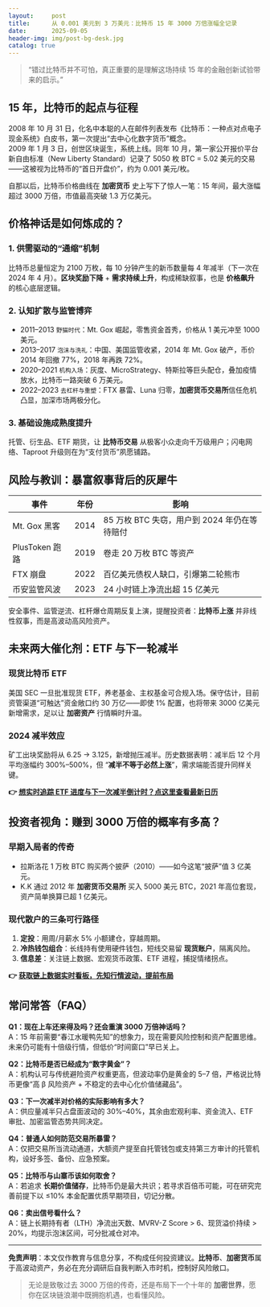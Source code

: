 ```yaml
---
layout:     post
title:      从 0.001 美元到 3 万美元：比特币 15 年 3000 万倍涨幅全记录
date:       2025-09-05
header-img: img/post-bg-desk.jpg
catalog: true
---
```


> “错过比特币并不可怕，真正重要的是理解这场持续 15 年的金融创新试验带来的启示。”

## 15 年，比特币的起点与征程

2008 年 10 月 31 日，化名中本聪的人在邮件列表发布《比特币：一种点对点电子现金系统》白皮书，第一次提出“去中心化数字货币”概念。  
2009 年 1 月 3 日，创世区块诞生，系统上线。同年 10 月，第一家公开报价平台新自由标准（New Liberty Standard）记录了 5050 枚 BTC = 5.02 美元的交易——这被视为比特币的“首日开盘价”，约为 0.001 美元/枚。  

自那以后，比特币价格曲线在 **加密货币** 史上写下了惊人一笔：15 年间，最大涨幅超过 3000 万倍，市值最高突破 1.3 万亿美元。  

## 价格神话是如何炼成的？

### 1. 供需驱动的“通缩”机制  
比特币总量恒定为 2100 万枚，每 10 分钟产生的新币数量每 4 年减半（下一次在 2024 年 4 月）。**区块奖励下降** + **需求持续上升**，构成稀缺叙事，也是 **价格飙升** 的核心底层逻辑。

### 2. 认知扩散与监管博弈  
- 2011–2013 `野猫时代`：Mt. Gox 崛起，零售资金首秀，价格从 1 美元冲至 1000 美元。  
- 2013–2017 `泡沫与洗礼`：中国、美国监管收紧，2014 年 Mt. Gox 破产，币价 2014 年回撤 77%，2018 年再跌 72%。  
- 2020–2021 `机构入场`：灰度、MicroStrategy、特斯拉等巨头配仓，叠加疫情放水，比特币一路突破 6 万美元。  
- 2022–2023 `去杠杆与重塑`：FTX 暴雷、Luna 归零，**加密货币交易所**信任危机凸显，加深市场两极分化。

### 3. 基础设施成熟度提升  
托管、衍生品、ETF 期货，让 **比特币交易** 从极客小众走向千万级用户；闪电网络、Taproot 升级则在为“支付货币”夙愿铺路。

## 风险与教训：暴富叙事背后的灰犀牛

| **事件** | **年份** | **影响** |
|---|---|---|
| Mt. Gox 黑客 | 2014 | 85 万枚 BTC 失窃，用户到 2024 年仍在等待赔付 |
| PlusToken 跑路 | 2019 | 卷走 20 万枚 BTC 等资产 |
| FTX 崩盘 | 2022 | 百亿美元债权人缺口，引爆第二轮熊市 |
| 币安监管风波 | 2023 | 24 小时链上净流出超 15 亿美元 |

安全事件、监管逆流、杠杆爆仓周期反复上演，提醒投资者：**比特币上涨** 并非线性叙事，而是高波动高风险资产。

## 未来两大催化剂：ETF 与下一轮减半

### 现货比特币 ETF
美国 SEC 一旦批准现货 ETF，养老基金、主权基金可合规入场。保守估计，目前资管渠道“可触达”资金敞口约 30 万亿——即使 1% 配置，也将带来 3000 亿美元新增需求，足以让 **加密资产** 行情瞬时升温。

### 2024 减半效应
矿工出块奖励将从 6.25 → 3.125，新增抛压减半。历史数据表明：减半后 12 个月平均涨幅约 300%–500%，但 “**减半不等于必然上涨**”，需求端能否提升同样关键。

**👉 [想实时追踪 ETF 进度与下一次减半倒计时？点这里查看最新日历](https://okxdog.com/)**

## 投资者视角：赚到 3000 万倍的概率有多高？

### 早期入局者的传奇
- 拉斯洛花 1 万枚 BTC 购买两个披萨（2010）——如今这笔“披萨”值 3 亿美元。  
- K.K 通过 2012 年 **加密货币交易所** 买入 5000 美元 BTC，2021 年高位套现，资产简单换算已超 1 亿美元。

### 现代散户的三条可行路径
1. **定投**：用周/月薪水 5% 小额建仓，穿越周期。  
2. **冷热钱包组合**：长线持有使用硬件钱包，短线交易留 **现货账户**，隔离风险。  
3. **信息差**：关注链上数据、宏观货币政策、ETF 进程，捕捉情绪拐点。

**👉 [获取链上数据实时看板，先知行情波动，提前布局](https://okxdog.com/)**

## 常问常答（FAQ）

**Q1：现在上车还来得及吗？还会重演 3000 万倍神话吗？**  
A：15 年前需要“春江水暖鸭先知”的想象力，现在需要风险控制和资产配置思维。未来仍可能有十倍级行情，但低价“时间窗口”早已关上。

**Q2：比特币是否已经成为“数字黄金”？**  
A：机构认可与传统避险资产权重更高，但波动率仍是黄金的 5–7 倍，严格说比特币更像“高 β 风险资产 + 不稳定的去中心化价值储藏品”。

**Q3：下一次减半对价格的实际影响有多大？**  
A：供应量减半只占盘面波动的 30%–40%，其余由宏观利率、资金流入、ETF 审批、加密监管态势共同决定。

**Q4：普通人如何防范交易所暴雷？**  
A：仅把交易所当流动通道，大额资产提至自托管钱包或支持第三方审计的托管机构，设好多签、备份、应急预案。

**Q5：比特币与山寨币该如何取舍？**  
A：若追求 **长期价值储存**，比特币仍是最大共识；若寻求百倍币可能，可在研究完善前提下以 ≤10% 本金配置优质早期项目，切记分散。

**Q6：卖出信号看什么？**  
A：链上长期持有者（LTH）净流出天数、MVRV-Z Score > 6、现货溢价持续 > 20%，均提示泡沫区间，可分批减仓对冲。

---

**免责声明**：本文仅作教育与信息分享，不构成任何投资建议。**比特币**、**加密货币**属于高波动资产，务必在充分调研后自我判断入市时机，控制好风险敞口。

> 无论是致敬过去 3000 万倍的传奇，还是布局下一个十年的 **加密世界**，愿你在区块链浪潮中既拥抱机遇，也看懂风险。